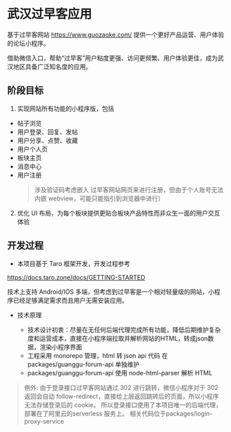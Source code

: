 # 武汉过早客应用

基于过早客网站 https://www.guozaoke.com/ 提供一个更好产品运营、用户体验的论坛小程序。

借助微信入口，帮助“过早客”用户粘度更强、访问更频繁、用户体验更佳，成为武汉地区具备广泛知名度的应用。

## 阶段目标

1. 实现网站所有功能的小程序版，包括

  - 帖子浏览
  - 用户登录、回复、发帖
  - 用户分享、点赞、收藏
  - 用户个人页
  - 板块主页
  - 消息中心
  - 用户注册
    > 涉及验证码考虑嵌入 过早客网站网页来进行注册，但由于个人账号无法内嵌 webview，可能只能指引到浏览器中进行）


2. 优化 UI 布局，为每个板块提供更贴合板块产品特性而非众生一面的用户交互体验

## 开发过程

- 本项目基于 Taro 框架开发，开发过程参考

https://docs.taro.zone/docs/GETTING-STARTED

技术上支持 Android/IOS 多端，但考虑到过早客是一个相对轻量级的网站，小程序已经足够满足需求而且用户无需安装应用。

- 技术原理

  - 技术设计初衷：尽量在无任何后端代理完成所有功能，降低后期维护复杂度和运营成本，直接在小程序端拉取并解析网站的HTML，转成json数据，渲染小程序界面
  - 工程采用 monorepo 管理，html 转 json api 代码 在 packages/guanggu-forum-api 单独维护
  - packages/guanggu-forum-api 使用 node-html-parser 解析 HTML
 
> 例外: 由于登录接口过早客网站通过 302 进行跳转，微信小程序对于 302 返回会自动 follow-redirect，直接给上层返回跳转后的页面，所以小程序无法存储登录后的 cookie。
所以登录接口使用了本项目唯一的后端代理，部署在了阿里云的serverless 服务上。
相关代码位于packages/login-proxy-service
